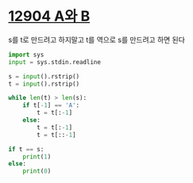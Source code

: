 # [12904 A와 B](https://www.acmicpc.net/problem/12904)

s를 t로 만드려고 하지말고 t를 역으로 s를 만드려고 하면 된다

```python
import sys
input = sys.stdin.readline

s = input().rstrip()
t = input().rstrip()

while len(t) > len(s):
    if t[-1] == 'A':
        t = t[:-1]
    else:
        t = t[:-1]
        t = t[::-1]

if t == s:
    print(1)
else:
    print(0)
```
